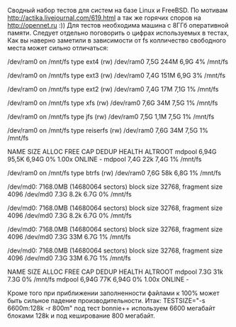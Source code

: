 Сводный набор тестов для систем на базе Linux и FreeBSD.
По мотивам http://actika.livejournal.com/619.html а так же горячих споров на http://opennet.ru :))
Для тестов необходима машина с 8ГГб оперативной памяти. Следует отдельно поговорить о цифрах используемых в тестах,
Как вы наверно заметили в зависимости от fs колличество свободного места может сильно отличаться:

/dev/ram0 on /mnt/fs type ext4 (rw)
/dev/ram0       7,5G  244M  6,9G   4% /mnt/fs

/dev/ram0 on /mnt/fs type ext3 (rw)
/dev/ram0       7,4G  151M  6,9G   3% /mnt/fs

/dev/ram0 on /mnt/fs type ext2 (rw)
/dev/ram0       7,4G   17M  7,1G   1% /mnt/fs

/dev/ram0 on /mnt/fs type xfs (rw)
/dev/ram0       7,6G   34M  7,5G   1% /mnt/fs

/dev/ram0 on /mnt/fs type jfs (rw)
/dev/ram0       7,5G  1,1M  7,5G   1% /mnt/fs

/dev/ram0 on /mnt/fs type reiserfs (rw)
/dev/ram0       7,6G   34M  7,5G   1% /mnt/fs

NAME     SIZE  ALLOC   FREE    CAP  DEDUP  HEALTH  ALTROOT
mdpool  6,94G  95,5K  6,94G     0%  1.00x  ONLINE  -
mdpool          7,4G   22k  7,4G   1% /mnt/fs

/dev/ram0 on /mnt/fs type btrfs (rw)
/dev/ram0       7,6G   58k  6,8G   1% /mnt/fs

/dev/md0: 7168.0MB (14680064 sectors) block size 32768, fragment size 4096
/dev/md0      7.3G    8.2k    6.7G     0%    /mnt/fs

/dev/md0: 7168.0MB (14680064 sectors) block size 32768, fragment size 4096
/dev/md0      7.3G    8.2k    6.7G     0%    /mnt/fs

/dev/md0: 7168.0MB (14680064 sectors) block size 32768, fragment size 4096
/dev/md0      7.3G     33M    6.7G     1%    /mnt/fs

/dev/md0: 7168.0MB (14680064 sectors) block size 32768, fragment size 4096
/dev/md0      7.3G     33M    6.7G     1%    /mnt/fs

NAME     SIZE  ALLOC   FREE    CAP  DEDUP  HEALTH  ALTROOT
mdpool        7.3G     31k    7.3G     0%    /mnt/fs
mdpool  6,94G    77K  6,94G     0%  1.00x  ONLINE  -


Кроме того при приближении заполненности файлами к 100% может быть сильное падение производительности.
Итак:
TESTSIZE="-s 6600m:128k -r 800m"
под тест bonnie++ используем 6600 мегабайт блоками 128k и под кеширование 800 мегабайт.


